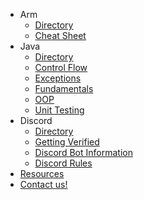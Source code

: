 * Arm
  * [Directory](/arm/arm-assembly.md)
  * [Cheat Sheet](/arm/resources/cheat-sheet.md)
* Java
  * [Directory](/java/java.md)
  * [Control Flow](/java/control-flow/control-flow.md)
  * [Exceptions](/java/exceptions/exceptions.md)
  * [Fundamentals](/java/fundamentals/fundamentals.md)
  * [OOP](/java/oop/oop.md)
  * [Unit Testing](/java/unit-tests/unit-testing.md)
* Discord
    * [Directory](/discord/discord.md)
    * [Getting Verified](/discord/getting-verified.md)
    * [Discord Bot Information](/discord/bot.md)
    * [Discord Rules](/discord/rules.md)
* [Resources](/resources)
* [Contact us!](mailto:webmaster@csfriendlycorner.com)

